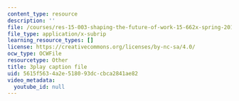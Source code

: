 ```yaml
---
content_type: resource
description: ''
file: /courses/res-15-003-shaping-the-future-of-work-15-662x-spring-2016/5615f5634a2e518093dccbca2841ae82_PZQgldCzIjs.vtt
file_type: application/x-subrip
learning_resource_types: []
license: https://creativecommons.org/licenses/by-nc-sa/4.0/
ocw_type: OCWFile
resourcetype: Other
title: 3play caption file
uid: 5615f563-4a2e-5180-93dc-cbca2841ae82
video_metadata:
  youtube_id: null
---
```

